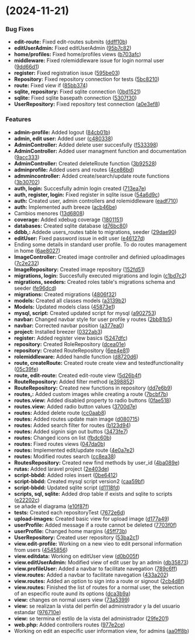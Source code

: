 #  (2024-11-21)


### Bug Fixes

* **edit-route:** Fixed edit-routes submits ([ddff10b](https://github.com/PeterMartEsc/rutas-aed/commit/ddff10bc064c5e502a8f5abe567bf0c79ddeec36))
* **editUserAdmin:** Fixed editUserAdmin ([95b7c82](https://github.com/PeterMartEsc/rutas-aed/commit/95b7c82b97f962d1c9f4cc52a27b9812c6633329))
* **home/profiles:** Fixed home/profiles views ([b703afc](https://github.com/PeterMartEsc/rutas-aed/commit/b703afccec7b09fcee52b8eaf5cab9eae0c864c5))
* **middleware:** Fixed rolemiddleware issue for login normal user ([9dd66d1](https://github.com/PeterMartEsc/rutas-aed/commit/9dd66d18bbe65a16fdf45883b91016e56702926b))
* **register:** Fixed registration issue ([595be03](https://github.com/PeterMartEsc/rutas-aed/commit/595be039612ec066d6b0970134175b2ecb1f5ca7))
* **Repository:** Fixed repository connection for tests ([5bc8210](https://github.com/PeterMartEsc/rutas-aed/commit/5bc82108710b4b2b31d727a78f75ffbc0aa52f00))
* **route:** Fixed view if ([85bb374](https://github.com/PeterMartEsc/rutas-aed/commit/85bb374ead7afa40fb48415c659ac823c412681c))
* **sqlite, repository:** Fixed sqlite connection ([0bd1521](https://github.com/PeterMartEsc/rutas-aed/commit/0bd1521b572d00430fec5cda3324fc75e6ec73e4))
* **sqlite:** Fixed sqlite basepath connection ([5307f30](https://github.com/PeterMartEsc/rutas-aed/commit/5307f309f317e62cc99e1a9cb665b558ea9e7ffe))
* **UserRepository:** Fixed repository test connection ([a0e3ef8](https://github.com/PeterMartEsc/rutas-aed/commit/a0e3ef84f550ff0e4f34d2b57deee8f86fbe6716))


### Features

* **admin-profile:** Added logout ([84cb01b](https://github.com/PeterMartEsc/rutas-aed/commit/84cb01bab6e3bd12fe69fcc69282a93c8194ac9f))
* **admin, edit user:** Added user ([c480338](https://github.com/PeterMartEsc/rutas-aed/commit/c480338f0fde4b47e05f27a7d16e7784bcce6ef3))
* **AdminController:** Added delete user succesfully ([f533398](https://github.com/PeterMartEsc/rutas-aed/commit/f5333988fc43c84bd52bfef46efdddb766d32f1a))
* **AdminController:** Added user managment function and documentation ([9acc333](https://github.com/PeterMartEsc/rutas-aed/commit/9acc333ecc63e71b171d564381b355a2e1b9b6c6))
* **AdminController:** Created deleteRoute function ([3b92528](https://github.com/PeterMartEsc/rutas-aed/commit/3b9252866fa9c67fa656235fa7528eb0660283c5))
* **adminprofile:** Added users and routes ([4ce86bd](https://github.com/PeterMartEsc/rutas-aed/commit/4ce86bd1217649c0a4795f7a5041c3fd6af5d719))
* **admmincontroller:** Added create/search/update route functions ([3b30702](https://github.com/PeterMartEsc/rutas-aed/commit/3b3070219cfec39bdaf2e64b0eb96898ce233b9b))
* **auth, login:** Succesfully admin login created ([713ea7e](https://github.com/PeterMartEsc/rutas-aed/commit/713ea7ecbb9583a9299d5e3e2f80404abdc72853))
* **auth, register, login:** Fixed register in sqlite issue ([54a6d9c](https://github.com/PeterMartEsc/rutas-aed/commit/54a6d9c4a2beb0b2b001d032919f808eee96cd80))
* **auth:** Created user, admin controllers and rolemiddleware ([eadf710](https://github.com/PeterMartEsc/rutas-aed/commit/eadf7108b7132df31748fad52c7ea9098e22ef97))
* **auth:** Implemented auth breeze ([acb46be](https://github.com/PeterMartEsc/rutas-aed/commit/acb46be925f475e1caa59a2bd7e8703b794f2e8d))
* Cambios menores ([13d6808](https://github.com/PeterMartEsc/rutas-aed/commit/13d68082049e6e4e63fe857edc57be2f8b05613e))
* **coverage:** Added xdebug coverage ([1801151](https://github.com/PeterMartEsc/rutas-aed/commit/1801151873fe143217374b260f4f4a6ac1c50090))
* **databases:** Created sqlite database ([d76bc80](https://github.com/PeterMartEsc/rutas-aed/commit/d76bc8019b022aaa773c0a772366d4066c8c58ea))
* **ddbb,:** Addede users_routes table to migrations, seeder ([29dae90](https://github.com/PeterMartEsc/rutas-aed/commit/29dae90f91b0b429711a97834d18685e945f0615))
* **editUser:** Fixed password issue in edit user ([e46127d](https://github.com/PeterMartEsc/rutas-aed/commit/e46127d646885dfff9b37cab0cfd6decfb091f6b))
* Ending some details in standard user profile. To do routes management in home ([6ae8027](https://github.com/PeterMartEsc/rutas-aed/commit/6ae802719e480f6dc7d02a6474f2c4b07940e066))
* **ImageController:** Created image controller and definied uploadImages ([7c2e232](https://github.com/PeterMartEsc/rutas-aed/commit/7c2e232cea16ccea39e7210234d6d97499694636))
* **ImageRepository:** Created image repository ([152fd51](https://github.com/PeterMartEsc/rutas-aed/commit/152fd51a8bdd0f5ac7be4b2ff4b053a2a71d8efb))
* **migrations, login:** Succesfully executed migrations and login ([c1bd7c2](https://github.com/PeterMartEsc/rutas-aed/commit/c1bd7c215184754cac48c1c8ae2befb37f5ebfaf))
* **migrations, seeders:** Created roles table's migrations schema and seeder ([fe96dcd](https://github.com/PeterMartEsc/rutas-aed/commit/fe96dcd1cedc921c2a03953b47b94b7253ba71b6))
* **migrations:** Created migrations ([4806f32](https://github.com/PeterMartEsc/rutas-aed/commit/4806f322273e2df0ab9f05671080c796c924da16))
* **models:** Created all classes models ([a3139b2](https://github.com/PeterMartEsc/rutas-aed/commit/a3139b2d5ab51e73981bd9fa1fae9e5f010c3ee5))
* **Models:** Updated models class ([45873e1](https://github.com/PeterMartEsc/rutas-aed/commit/45873e1e5564385edb08c41af6e49faf4282e139))
* **mysql, script:** Created updated script for mysql ([a902753](https://github.com/PeterMartEsc/rutas-aed/commit/a90275380badaa409bd5fb42dd3810c164c72f83))
* **navbar:** Changed navbar style for user profile y routes ([2bb81b5](https://github.com/PeterMartEsc/rutas-aed/commit/2bb81b56f1875d97978a434b009f3a6ee94fba79))
* **navbar:** Corrected navbar position ([a377ea0](https://github.com/PeterMartEsc/rutas-aed/commit/a377ea0b84dad9eda4c2642d30338f51703b92fe))
* **project:** Installed breezer ([0322ab3](https://github.com/PeterMartEsc/rutas-aed/commit/0322ab3223df71768cd1d67369a5cd52d0c49b56))
* **register:** Added register view basics ([5247dfc](https://github.com/PeterMartEsc/rutas-aed/commit/5247dfc86da0e5a2fec272f23e2cc34bf89f53df))
* **repository:** Created RoleRepository ([dcea01e](https://github.com/PeterMartEsc/rutas-aed/commit/dcea01e5ce5b052076a34a87d0c5c83f92735426))
* **repository:** Created RouteRepository ([6ee4e81](https://github.com/PeterMartEsc/rutas-aed/commit/6ee4e812b0bf529c04a469871ef4e5850280da4a))
* **rolemiddleware:** Added handle function ([d8720d6](https://github.com/PeterMartEsc/rutas-aed/commit/d8720d64e6ef5c1e6acfc73cfd23d690d1219756))
* **route, createRoute:** Created route create view and testedfunctionality ([05c39fe](https://github.com/PeterMartEsc/rutas-aed/commit/05c39fe28643ac270b14d3f94fce09f43b2d6065))
* **route, edit-route:** Created edit-route view ([5d26b4f](https://github.com/PeterMartEsc/rutas-aed/commit/5d26b4feba5dca22284cd243107b220ea8487372))
* **RouteRepository:** Added filter method ([e398852](https://github.com/PeterMartEsc/rutas-aed/commit/e398852e56b0482251437fb6a5813396253bbefd))
* **RouteRepository:** Created new functions in repository ([dd7e6b9](https://github.com/PeterMartEsc/rutas-aed/commit/dd7e6b9c391dbef0fa5a8fda3c541d8e67bdcd32))
* **routes,:** Added custom images while creating a route ([7bcbf7b](https://github.com/PeterMartEsc/rutas-aed/commit/7bcbf7b5e2bf7278959b35a8b8cdac256a573555))
* **routes.view:** Added disabled property to radio buttons ([0fae518](https://github.com/PeterMartEsc/rutas-aed/commit/0fae518f49c1f9f4330fba06489c50f318c7eb53))
* **routes.view:** Added radio button values ([3700d7e](https://github.com/PeterMartEsc/rutas-aed/commit/3700d7e73b1986512965c97eb1a086a5494d01ce))
* **routes:** Added delete route ([cc0aab8](https://github.com/PeterMartEsc/rutas-aed/commit/cc0aab8aff0acc6f3902afb3ef822625b437a6fe))
* **routes:** Added routes update main image ([d080715](https://github.com/PeterMartEsc/rutas-aed/commit/d080715e7f0adb7f3621b8264b8039516b7f5d70))
* **routes:** Added search filter for routes ([b123d94](https://github.com/PeterMartEsc/rutas-aed/commit/b123d94e5e0b2dcabf3be6e8e369e58dbb9a901e))
* **routes:** Added signin sign out buttos ([3473fe7](https://github.com/PeterMartEsc/rutas-aed/commit/3473fe7afd65b8743c314ab2e699e83a9e39213d))
* **routes:** Changed icons on list ([fbdc60b](https://github.com/PeterMartEsc/rutas-aed/commit/fbdc60bb3b687e112834febd45d0d93bafb64d77))
* **routes:** Fixed routes views ([047da0b](https://github.com/PeterMartEsc/rutas-aed/commit/047da0bd2858b113f8867e530d025309343bdb39))
* **routes:** Implemented edit/update route ([4e0a7e2](https://github.com/PeterMartEsc/rutas-aed/commit/4e0a7e2f2a537054a60fbbf5e73cdd9f3d4b24ad))
* **routes:** Modified routes search ([cc8ea38](https://github.com/PeterMartEsc/rutas-aed/commit/cc8ea382ec7a58327bc283fcad9bf00d6e08b8a8))
* **RoutesRepository:** Created new find methods by user_id ([4ba089e](https://github.com/PeterMartEsc/rutas-aed/commit/4ba089e2b5473c194bef58f13110eef32480a903))
* **rutas:** Added laravel project ([2e403de](https://github.com/PeterMartEsc/rutas-aed/commit/2e403de685524cf12b002d750934b7e48a4e48ae))
* **script-bbdd:** Added roles insert ([0be6412](https://github.com/PeterMartEsc/rutas-aed/commit/0be6412fdae751c558770c610af3add8a70bb29a))
* **script-bbdd:** Created mysql script version2 ([caa59bf](https://github.com/PeterMartEsc/rutas-aed/commit/caa59bf19ff4084fdbf09cd84620cccfc65fa5f6))
* **script-bbdd:** Updated sqlite script ([d1118fd](https://github.com/PeterMartEsc/rutas-aed/commit/d1118fdb9272cda4535425b2e387287d4b2a2d3d))
* **scripts, sql, sqlite:** Added drop table if exists and sqlite to scripts ([e22202c](https://github.com/PeterMartEsc/rutas-aed/commit/e22202c2cc978d30485d326ecd909d04d33d6a20))
* se añade el diagrama ([e10f87f](https://github.com/PeterMartEsc/rutas-aed/commit/e10f87f002ed09a1af92448eebf9092aba10ae72))
* **tests:** Created each repositoryTest ([7672e6d](https://github.com/PeterMartEsc/rutas-aed/commit/7672e6d0a7fd41090c77ea5b671f8da413ea0613))
* **upload-images:** Created basic view for upload image ([d177a49](https://github.com/PeterMartEsc/rutas-aed/commit/d177a4989ed0f778f01acd5d1c2968a913ee4422))
* **userProfile:** Added message if a route cannot be deleted ([7703f0f](https://github.com/PeterMartEsc/rutas-aed/commit/7703f0f54c78d31c9337a3010b71ed6df2fba782))
* **userProfile:** Changed home margins ([45ff73b](https://github.com/PeterMartEsc/rutas-aed/commit/45ff73b517421eb9ba31f9f305aa28f5fc71bf28))
* **UserRepository:** Created user repository ([53ba2c1](https://github.com/PeterMartEsc/rutas-aed/commit/53ba2c1a9903ced447f4f71733ffa1d5d087c56c))
* **view.edit-profile:** Working on a new vieo to edit personal information from users ([4545856](https://github.com/PeterMartEsc/rutas-aed/commit/4545856d535e1e37e8d3eb031c2c16744307d9d9))
* **view.editdata:** Working on editUser view ([d0b005f](https://github.com/PeterMartEsc/rutas-aed/commit/d0b005f4192cf2c6b935175e09690854ea3d280b))
* **view.editUserAdmin:** Modified view of edit user by an admin ([db35873](https://github.com/PeterMartEsc/rutas-aed/commit/db358733791f5ccb629db58dd0cb18989c3f5176))
* **view.profileUser:** Added a navbar to facilitate navegation ([789c6ff](https://github.com/PeterMartEsc/rutas-aed/commit/789c6ff4b98ca26018f49a540297fa9a66df01e0))
* **view.routes:** Added a navbar to facilitate navegation ([433a202](https://github.com/PeterMartEsc/rutas-aed/commit/433a202b6aacf0c7877add5db0d40a97cf647e63))
* **view.routes:** Added an option to sign into a route or signout ([2cb4d8f](https://github.com/PeterMartEsc/rutas-aed/commit/2cb4d8fedd084c0b6ea8439f08844e320a75a581))
* **view.routes:** Finished the list of routes for a normal user, the selection of an especific route aund its options ([dca3b9a](https://github.com/PeterMartEsc/rutas-aed/commit/dca3b9a31bdcc6a4de2656a91f75a995aa9cbfa0))
* **view:** changes on normal users view ([73a5399](https://github.com/PeterMartEsc/rutas-aed/commit/73a5399f247ebaa9ba04d84ec6d954b09796e90d))
* **view:** se realizan la vista del perfin del administrador y la del usuario estandar ([976710e](https://github.com/PeterMartEsc/rutas-aed/commit/976710e1bf055ef6815c56717d5031a0516bd4a2))
* **view:** se termina el estilo de la vista del administrador ([29fe201](https://github.com/PeterMartEsc/rutas-aed/commit/29fe20180e3feee563b10ebfb437b7c191bf63b9))
* **web.php:** Added controllers routes ([977e2ce](https://github.com/PeterMartEsc/rutas-aed/commit/977e2ce27433689d387a90bdd2692e80b10dd60e))
* Working on edit an especific user information view, for admins ([aa0ff8b](https://github.com/PeterMartEsc/rutas-aed/commit/aa0ff8b0fddce86d0751bb118578a2296543fa2f))



